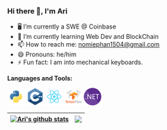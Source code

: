 ### Hi there 👋, I'm Ari

- 🖥️ I’m currently a SWE @ Coinbase
- 🤖 I’m currently learning Web Dev and BlockChain
- 📫 How to reach me: nomiephan1504@gmail.com
- 😄 Pronouns: he/him
- ⚡ Fun fact: I am into mechanical keyboards. 


**Languages and Tools:**  

<code><img height="40" src="https://raw.githubusercontent.com/github/explore/80688e429a7d4ef2fca1e82350fe8e3517d3494d/topics/python/python.png"></code>
<code><img height="40" src="https://raw.githubusercontent.com/github/explore/80688e429a7d4ef2fca1e82350fe8e3517d3494d/topics/cpp/cpp.png"></code>
<code><img height="40" src="https://raw.githubusercontent.com/github/explore/80688e429a7d4ef2fca1e82350fe8e3517d3494d/topics/react/react.png"></code>
<code><img height="40" src="https://raw.githubusercontent.com/github/explore/80688e429a7d4ef2fca1e82350fe8e3517d3494d/topics/tensorflow/tensorflow.png"></code>
<code><img height="40" src="https://raw.githubusercontent.com/github/explore/80688e429a7d4ef2fca1e82350fe8e3517d3494d/topics/dotnet/dotnet.png"></code>


| <a href="https://github.com/nhatduy227/github-readme-stats"><img align="center" src="https://github-readme-stats.vercel.app/api?username=nhatduy227&show_icons=true&include_all_commits=true&theme=buefy&hide_border=true" alt="Ari's github stats" /></a> | <a href="https://github.com/AriNguyen/github-readme-stats"><img align="center" src="https://github-readme-stats.vercel.app/api/top-langs/?username=nhatduy227&hide=jupyter%20notebook&layout=compact&theme=buefy&hide_border=true" /></a> |
| ------------- | ------------- |




